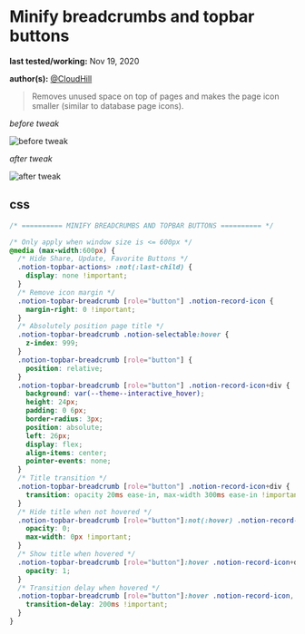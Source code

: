 # Minify breadcrumbs and topbar buttons

**last tested/working:** Nov 19, 2020

**author(s):** [@CloudHill](https://github.com/CloudHill)

> Removes unused space on top of pages and makes the page icon smaller (similar to database page icons).

_before tweak_

![before tweak](https://cdn.discordapp.com/attachments/767863068617080902/772752921355092008/unknown.png)

_after tweak_

![after tweak](https://cdn.discordapp.com/attachments/767863068617080902/772753008458596373/unknown.png)

## css

```css
/* ========== MINIFY BREADCRUMBS AND TOPBAR BUTTONS ========== */

/* Only apply when window size is <= 600px */
@media (max-width:600px) {
  /* Hide Share, Update, Favorite Buttons */
  .notion-topbar-actions> :not(:last-child) {
    display: none !important;
  }
  /* Remove icon margin */
  .notion-topbar-breadcrumb [role="button"] .notion-record-icon {
    margin-right: 0 !important;
  }
  /* Absolutely position page title */
  .notion-topbar-breadcrumb .notion-selectable:hover {
    z-index: 999;
  }
  .notion-topbar-breadcrumb [role="button"] {
    position: relative;
  }
  .notion-topbar-breadcrumb [role="button"] .notion-record-icon+div {
    background: var(--theme--interactive_hover);
    height: 24px;
    padding: 0 6px;
    border-radius: 3px;
    position: absolute;
    left: 26px;
    display: flex;
    align-items: center;
    pointer-events: none;
  }
  /* Title transition */
  .notion-topbar-breadcrumb [role="button"] .notion-record-icon+div {
    transition: opacity 20ms ease-in, max-width 300ms ease-in !important;
  }
  /* Hide title when not hovered */
  .notion-topbar-breadcrumb [role="button"]:not(:hover) .notion-record-icon+div {
    opacity: 0;
    max-width: 0px !important;
  }
  /* Show title when hovered */
  .notion-topbar-breadcrumb [role="button"]:hover .notion-record-icon+div {
    opacity: 1;
  }
  /* Transition delay when hovered */
  .notion-topbar-breadcrumb [role="button"]:hover .notion-record-icon, .notion-topbar-breadcrumb [role="button"]:hover .notion-record-icon+div {
    transition-delay: 200ms !important;
  }
}
```